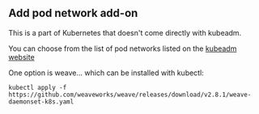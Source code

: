 
## Add pod network add-on

This is a part of Kubernetes that doesn't come directly with kubeadm.  

You can choose from the list of pod networks listed on the [kubeadm website](https://kubernetes.io/docs/concepts/cluster-administration/addons/#networking-and-network-policy)

One option is weave... which can be installed with kubectl:

`kubectl apply -f https://github.com/weaveworks/weave/releases/download/v2.8.1/weave-daemonset-k8s.yaml`

